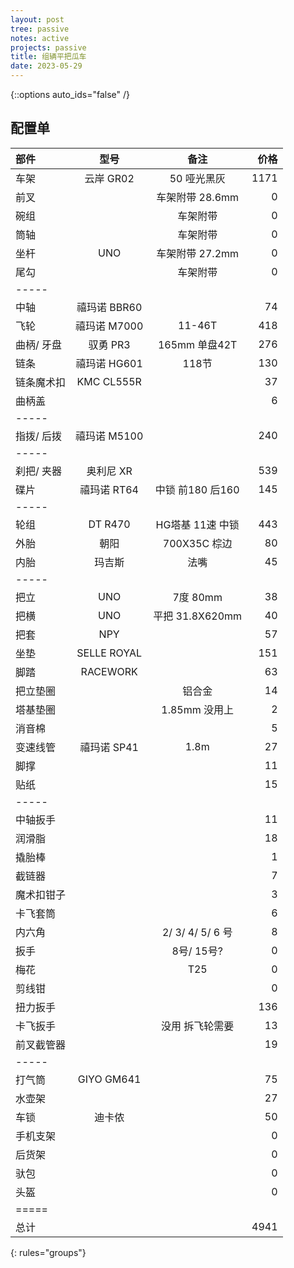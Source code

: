 ```yaml
---
layout: post
tree: passive
notes: active
projects: passive
title: 组辆平把瓜车
date: 2023-05-29
---
```



{::options auto_ids="false" /}


## 配置单 ##

| 部件       | 型号         | 备注             | 价格 |
|:-----------|:------------:|:----------------:|-----:|
| 车架       | 云岸 GR02    | 50 哑光黑灰      | 1171 |
| 前叉       |              | 车架附带 28.6mm  | 0    |
| 碗组       |              | 车架附带         | 0    |
| 筒轴       |              | 车架附带         | 0    |
| 坐杆       | UNO          | 车架附带 27.2mm  | 0    |
| 尾勾       |              | 车架附带         | 0    |
|-----
| 中轴       | 禧玛诺 BBR60 |                  | 74   |
| 飞轮       | 禧玛诺 M7000 | 11-46T           | 418  |
| 曲柄/ 牙盘 | 驭勇 PR3     | 165mm 单盘42T    | 276  |
| 链条       | 禧玛诺 HG601 | 118节            | 130  |
| 链条魔术扣 | KMC CL555R   |                  | 37   |
| 曲柄盖     |              |                  | 6    |
|-----
| 指拨/ 后拨 | 禧玛诺 M5100 |                  | 240  |
|-----
| 刹把/ 夹器 | 奥利尼 XR    |                  | 539  |
| 碟片       | 禧玛诺 RT64  | 中锁 前180 后160 | 145  |
|-----
| 轮组       | DT R470      | HG塔基 11速 中锁 | 443  |
| 外胎       | 朝阳         | 700X35C 棕边     | 80   |
| 内胎       | 玛吉斯       | 法嘴             | 45   |
|-----
| 把立       | UNO          | 7度 80mm         | 38   |
| 把横       | UNO          | 平把 31.8X620mm  | 40   |
| 把套       | NPY          |                  | 57   |
| 坐垫       | SELLE ROYAL  |                  | 151  |
| 脚踏       | RACEWORK     |                  | 63   |
| 把立垫圈   |              | 铝合金           | 14   |
| 塔基垫圈   |              | 1.85mm 没用上    | 2    |
| 消音棉     |              |                  | 5    |
| 变速线管   | 禧玛诺 SP41  | 1.8m             | 27   |
| 脚撑       |              |                  | 11   |
| 贴纸       |              |                  | 15   |
|-----
| 中轴扳手   |              |                  | 11   |
| 润滑脂     |              |                  | 18   |
| 撬胎棒     |              |                  | 1    |
| 截链器     |              |                  | 7    |
| 魔术扣钳子 |              |                  | 3    |
| 卡飞套筒   |              |                  | 6    |
| 内六角     |              | 2/ 3/ 4/ 5/ 6 号 | 8    |
| 扳手       |              | 8号/ 15号?       | 0    |
| 梅花       |              | T25              | 0    |
| 剪线钳     |              |                  | 0    |
| 扭力扳手   |              |                  | 136  |
| 卡飞扳手   |              | 没用 拆飞轮需要  | 13   |
| 前叉截管器 |              |                  | 19   |
|-----
| 打气筒     | GIYO GM641   |                  | 75   |
| 水壶架     |              |                  | 27   |
| 车锁       | 迪卡侬       |                  | 50   |
| 手机支架   |              |                  | 0    |
| 后货架     |              |                  | 0    |
| 驮包       |              |                  | 0    |
| 头盔       |              |                  | 0    |
|=====
| 总计       |              |                  | 4941 |
{: rules="groups"}

